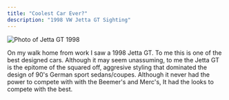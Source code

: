 ```yaml
---
title: "Coolest Car Ever?"
description: "1998 VW Jetta GT Sighting"
---
```


<img src="/Blog-Project/img/jetta.jpg" alt="Photo of Jetta GT 1998">

On my walk home from work I saw a 1998 Jetta GT. To me this is one of the best designed cars. Although it may seem unassuming, to me the Jetta GT is the epitome of the squared off, aggresive styling that dominated the design of 90's German sport sedans/coupes. Although it never had the power to compete with with the Beemer's and Merc's, It had the looks to compete with the best.
